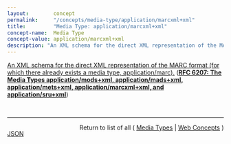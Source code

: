 ```yaml
---
layout:        concept
permalink:     "/concepts/media-type/application/marcxml+xml"
title:         "Media Type: application/marcxml+xml"
concept-name:  Media Type
concept-value: application/marcxml+xml
description: "An XML schema for the direct XML representation of the MARC format (for which there already exists a media type, application/marc)."
---
```


[An XML schema for the direct XML representation of the MARC format (for which there already exists a media type, application/marc).](https://datatracker.ietf.org/doc/html/rfc6207#section-5 "Read documentation for Media Type &#34;application/marcxml+xml&#34;") (**[RFC 6207: The Media Types application/mods+xml, application/mads+xml, application/mets+xml, application/marcxml+xml, and application/sru+xml](/specs/IETF/RFC/6207 "This document specifies media types for the following formats: MODS (Metadata Object Description Schema), MADS (Metadata Authority Description Schema), METS (Metadata Encoding and Transmission Standard), MARCXML (MARC21 XML Schema), and the SRU (Search/Retrieve via URL Response Format) protocol response XML schema. These are all XML schemas providing representations of various forms of information including metadata and search results.")**)

<br/>
<hr/>

<p style="float : left"><a href="./application/marcxml+xml.json" title="JSON representing this particular Web Concept value">JSON</a></p>
<p style="text-align: right">Return to list of all ( <a href="../media-type/">Media Types</a> | <a href="../">Web Concepts</a> )</p>
